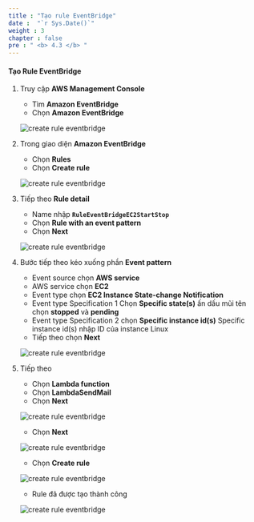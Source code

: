 ```yaml
---
title : "Tạo rule EventBridge"
date :  "`r Sys.Date()`" 
weight : 3 
chapter : false
pre : " <b> 4.3 </b> "
---
```


#### Tạo Rule EventBridge

1. Truy cập **AWS Management Console**

   - Tìm **Amazon EventBridge**
   - Chọn **Amazon EventBridge**

    ![create rule eventbridge](/aws-fcj-workshop01/images/6-CreateFunctionLambdaToMail/2CreateRuleEvent/0001.png?width=90pc)

2. Trong giao diện **Amazon EventBridge**

    - Chọn **Rules**
    - Chọn **Create rule**
  
    ![create rule eventbridge](/aws-fcj-workshop01/images/6-CreateFunctionLambdaToMail/2CreateRuleEvent/0002.png?width=90pc)

3. Tiếp theo **Rule detail**

   - Name nhập **```RuleEventBridgeEC2StartStop```**
   - Chọn **Rule with an event pattern**
   - Chọn **Next**

    ![create rule eventbridge](/aws-fcj-workshop01/images/6-CreateFunctionLambdaToMail/2CreateRuleEvent/0003.png?width=90pc)


4. Bước tiếp theo kéo xuống phần **Event pattern**

   - Event source chọn **AWS service**
   - AWS service chọn **EC2**
   - Event type chọn **EC2 Instance State-change Notification**
   - Event type Specification 1 Chọn **Specific state(s)** ấn dấu mũi tên chọn **stopped** và **pending**
   - Event type Specification 2 chọn **Specific instance id(s)** Specific instance id(s) nhập ID của instance Linux
   - Tiếp theo chọn **Next**

    ![create rule eventbridge](/aws-fcj-workshop01/images/6-CreateFunctionLambdaToMail/2CreateRuleEvent/0004.png?width=90pc)

5. Tiếp theo

   - Chọn **Lambda function**
   - Chọn **LambdaSendMail**
   - Chọn **Next**

    ![create rule eventbridge](/aws-fcj-workshop01/images/6-CreateFunctionLambdaToMail/2CreateRuleEvent/0005.png?width=90pc)

    - Chọn **Next**

    ![create rule eventbridge](/aws-fcj-workshop01/images/6-CreateFunctionLambdaToMail/2CreateRuleEvent/0006.png?width=90pc)

    - Chọn **Create rule**

    ![create rule eventbridge](/aws-fcj-workshop01/images/6-CreateFunctionLambdaToMail/2CreateRuleEvent/0007.png?width=90pc)

    - Rule đã được tạo thành công

    ![create rule eventbridge](/aws-fcj-workshop01/images/6-CreateFunctionLambdaToMail/2CreateRuleEvent/0008.png?width=90pc)